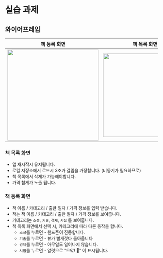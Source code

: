 # 실습 과제

## 와이어프레임

책 등록 화면|책 목록  화면
---|---
<img src=https://user-images.githubusercontent.com/39197978/164747403-a83cddde-d822-4bf5-9e56-ab62ac138b77.png width=300>|<img src=https://user-images.githubusercontent.com/39197978/164748503-9eb88df1-a568-4002-8554-d8f3c45eda4f.png width=275>


### 책 목록  화면  
 - 앱 재시작시 유지됩니다.
 - 로컬 저장소에서 로드시 3초가 걸림을 가정합니다. (비동기가 필요하므로)
 - 책 목록에서 삭제가 가능해야합니다.
 - 가격 합계가 노출 됩니다.   

### 책 등록 화면 
- 책 이름 / 카테고리 / 출판 일자 / 가격 정보를 입력 받습니다.
- 책는 책 이름 / 카테고리 / 출판 일자 / 가격 정보를 보여줍니다.
- 카테고리는 `소설`, `기술`, `경제`, `시집` 를 보여줍니다.
- 책 목록  화면에서 선택 시, 카테고리에 따라 다른 동작을 합니다.
    - `소설`를 누르면 - 핸드폰이 진동합니다.
    - `기술`를 누르면 - 뷰가 빨개졋다 돌아옵니다
    - `경제`를 누르면 - 아무일도 일어나지 않습니다.
    - `시집`를 누르면 - 알럿으로 "으악! 🧟" 이 표시됩니다.
